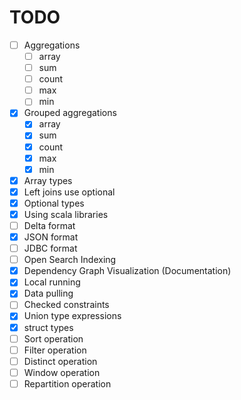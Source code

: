# TODO

- [ ] Aggregations
  - [ ] array
  - [ ] sum
  - [ ] count
  - [ ] max
  - [ ] min
- [x] Grouped aggregations
  - [x] array
  - [x] sum
  - [x] count
  - [x] max
  - [x] min
- [x] Array types
- [x] Left joins use optional
- [x] Optional types
- [x] Using scala libraries 
- [ ] Delta format
- [x] JSON format
- [ ] JDBC format
- [ ] Open Search Indexing
- [x] Dependency Graph Visualization (Documentation)
- [x] Local running
- [x] Data pulling
- [ ] Checked constraints
- [x] Union type expressions
- [x] struct types
- [ ] Sort operation
- [ ] Filter operation
- [ ] Distinct operation
- [ ] Window operation
- [ ] Repartition operation
